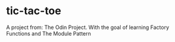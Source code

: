 # tic-tac-toe
A project from: The Odin Project. With the goal of learning Factory Functions and The Module Pattern
